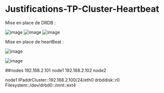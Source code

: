 # Justifications-TP-Cluster-Heartbeat 

Mise en place de DRDB :

![image](https://user-images.githubusercontent.com/102241648/160823351-0c101f02-e342-4195-918d-85c3e46f1817.png)
![image](https://user-images.githubusercontent.com/102241648/160823173-324e73f4-6e73-4e47-ad0b-dc98637ce330.png)
![image](https://user-images.githubusercontent.com/102241648/160823259-e7e1f5d5-ee24-4a74-95eb-ca3ff1d61791.png)

  Mise en place de heartBeat :
  
![image](https://user-images.githubusercontent.com/102241648/159734209-56493093-55bc-45ac-a50f-f13537996077.png)

![image](https://user-images.githubusercontent.com/102241648/160822252-c423ba2f-34d0-45e6-9326-eae52acab0df.png)

##nodes
192.168.2.101    node1
192.168.2.102    node2

node1 IPaddrCluster::192.168.2.100/24/eth0 drbddisk::r0 Filesystem::/dev/drbd0::/mnt::ext4
